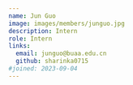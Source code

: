 ```yaml
---
name: Jun Guo
image: images/members/junguo.jpg
description: Intern
role: Intern
links:
  email: junguo@buaa.edu.cn
  github: sharinka0715
#joined: 2023-09-04
---
```


 